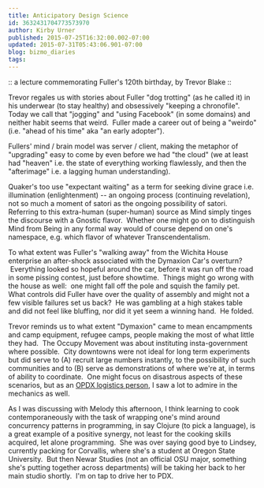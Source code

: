 ```yaml
---
title: Anticipatory Design Science
id: 3632431704773573970
author: Kirby Urner
published: 2015-07-25T16:32:00.002-07:00
updated: 2015-07-31T05:43:06.901-07:00
blog: bizmo_diaries
tags: 
---
```


:: a lecture commemorating Fuller's 120th birthday, by Trevor Blake :: 

Trevor regales us with stories about Fuller "dog trotting" (as he called it) in his underwear (to stay healthy) and obsessively "keeping a chronofile".  Today we call that "jogging" and "using Facebook" (in some domains) and neither habit seems that weird.  Fuller made a career out of being a "weirdo" (i.e. "ahead of his time" aka "an early adopter").

Fullers' mind / brain model was server / client, making the metaphor of "upgrading" easy to come by even before we had "the cloud" (we at least had "heaven" i.e. the state of everything working flawlessly, and then the "afterimage" i.e. a lagging human understanding).

Quaker's too use "expectant waiting" as a term for seeking divine grace i.e. illumination (enlightenment) -- an ongoing process (continuing revelation), not so much a moment of satori as the ongoing possibility of satori.  Referring to this extra-human (super-human) source as Mind simply tinges the discourse with a Gnostic flavor.  Whether one might go on to distinguish Mind from Being in any formal way would of course depend on one's namespace, e.g. which flavor of whatever Transcendentalism.

To what extent was Fuller's "walking away" from the Wichita House enterprise an after-shock associated with the Dymaxion Car's overturn?  Everything looked so hopeful around the car, before it was run off the road in some pissing contest, just before showtime.  Things might go wrong with the house as well:  one might fall off the pole and squish the family pet.  What controls did Fuller have over the quality of assembly and might not a few visible failures set us back?  He was gambling at a high stakes table and did not feel like bluffing, nor did it yet seem a winning hand.  He folded.

Trevor reminds us to what extent "Dymaxion" came to mean encampments and camp equipment, refugee camps, people making the most of what little they had.  The Occupy Movement was about instituting insta-government where possible.  City downtowns were not ideal for long term experiments but did serve to (A) recruit large numbers instantly, to the possibility of such communities and to (B) serve as demonstrations of where we're at, in terms of ability to coordinate.  One might focus on disastrous aspects of these scenarios, but as an [OPDX logistics person](http://controlroom.blogspot.com/2011/10/at-ikea.html), I saw a lot to admire in the mechanics as well.

As I was discussing with Melody this afternoon, I think learning to cook contemporaneously with the task of wrapping one's mind around concurrency patterns in programming, in say Clojure (to pick a language), is a great example of a positive synergy, not least for the cooking skills acquired, let alone programming.  She was over saying good bye to Lindsey, currently packing for Corvallis, where she's a student at Oregon State University.  But then Newar Studies (not an official OSU major, something she's putting together across departments) will be taking her back to her main studio shortly.  I'm on tap to drive her to PDX.